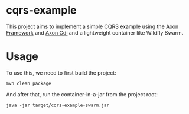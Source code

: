 # cqrs-example

This project aims to implement a simple CQRS example using the [Axon Framework](https://github.com/AxonFramework/AxonFramework) and [Axon Cdi](https://github.com/holisticon/axon-cdi) and a lightweight container like Wildfly Swarm. 

# Usage

To use this, we need to first build the project:
```
mvn clean package
```
And after that, run the container-in-a-jar from the project root:
```
java -jar target/cqrs-example-swarm.jar
```
